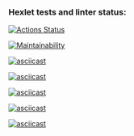### Hexlet tests and linter status:
[![Actions Status](https://github.com/AlexanderPolovykh/java-project-61/actions/workflows/hexlet-check.yml/badge.svg)](https://github.com/AlexanderPolovykh/java-project-61/actions)

[![Maintainability](https://api.codeclimate.com/v1/badges/54436ed395f21bddeaf4/maintainability)](https://codeclimate.com/github/AlexanderPolovykh/java-project-61/maintainability)

[![asciicast](https://asciinema.org/a/697895.svg)](https://asciinema.org/a/697895)

[![asciicast](https://asciinema.org/a/697937.svg)](https://asciinema.org/a/697937)

[![asciicast](https://asciinema.org/a/697961.svg)](https://asciinema.org/a/697961)

[![asciicast](https://asciinema.org/a/697977.svg)](https://asciinema.org/a/697977)

[![asciicast](https://asciinema.org/a/697982.svg)](https://asciinema.org/a/697982)
